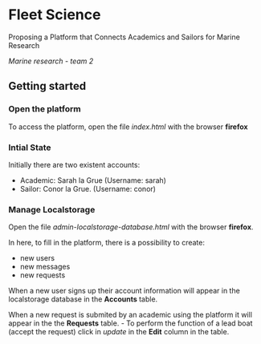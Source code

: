 # Fleet Science
Proposing a Platform that Connects Academics and Sailors for Marine Research

*Marine research - team 2*

   
## Getting started


### Open the platform

To access the platform, open the file *index.html* with the browser **firefox**


### Intial State

Initially there are two existent accounts:
   - Academic: Sarah la Grue (Username: sarah)
   - Sailor: Conor la Grue. (Username: conor)
   

### Manage Localstorage

Open the file *admin-localstorage-database.html* with the browser **firefox**.

In here, to fill in the platform, there is a possibility to create:
 - new users
 - new messages
 - new requests


When a new user signs up their account information will appear in the localstorage database in the **Accounts** table.

When a new request is submited by an academic using the platform it will appear in the the **Requests** table. - To perform the function of a lead boat (accept the request) click in *update* in the **Edit** column in the table.

